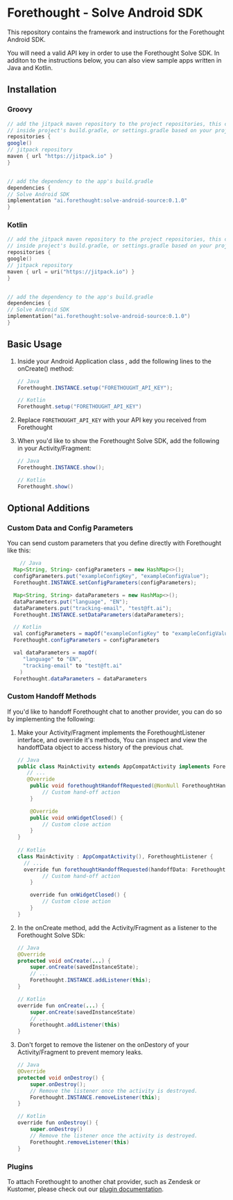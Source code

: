 # Forethought - Solve Android SDK

This repository contains the framework and instructions for the Forethought Android SDK.

You will need a valid API key in order to use the Forethought Solve SDK. In additon to the instructions below, you can also view sample apps written in Java and Kotlin.

## Installation

### Groovy

   ```groovy
// add the jitpack maven repository to the project repositories, this can exist
// inside project's build.gradle, or settings.gradle based on your project.
repositories {
   google()
   // jitpack repository
   maven { url "https://jitpack.io" }
}


// add the dependency to the app's build.gradle
dependencies {
   // Solve Android SDK
   implementation "ai.forethought:solve-android-source:0.1.0"
}
   ```

### Kotlin

   ```kotlin
// add the jitpack maven repository to the project repositories, this can exist
// inside project's build.gradle, or settings.gradle based on your project.
repositories {
   google()
   // jitpack repository
   maven { url = uri("https://jitpack.io") }
}


// add the dependency to the app's build.gradle
dependencies {
   // Solve Android SDK
   implementation("ai.forethought:solve-android-source:0.1.0")
}
   ```

## Basic Usage

1. Inside your Android Application class , add the following lines to the onCreate() method:

   ```java
   // Java
   Forethought.INSTANCE.setup("FORETHOUGHT_API_KEY");
   
   // Kotlin
   Forethought.setup("FORETHOUGHT_API_KEY")
   ```

1. Replace `FORETHOUGHT_API_KEY` with your API key you received from Forethought

1. When you'd like to show the Forethought Solve SDK, add the following in your Activity/Fragment:

   ```java
   // Java
   Forethought.INSTANCE.show();
   
   // Kotlin
   Forethought.show()
   ```


## Optional Additions

### Custom Data and Config Parameters

You can send custom parameters that you define directly with Forethought like this:

   ```java
	   // Java
     Map<String, String> configParameters = new HashMap<>();
     configParameters.put("exampleConfigKey", "exampleConfigValue");
     Forethought.INSTANCE.setConfigParameters(configParameters);

     Map<String, String> dataParameters = new HashMap<>();
     dataParameters.put("language", "EN");
     dataParameters.put("tracking-email", "test@ft.ai");
     Forethought.INSTANCE.setDataParameters(dataParameters);

     // Kotlin
     val configParameters = mapOf("exampleConfigKey" to "exampleConfigValue")
     Forethought.configParameters = configParameters

     val dataParameters = mapOf(
        "language" to "EN",
        "tracking-email" to "test@ft.ai"
       )
     Forethought.dataParameters = dataParameters
   ```

### Custom Handoff Methods

If you'd like to handoff Forethought chat to another provider, you can do so by implementing the following:

1. Make your Activity/Fragment implements the ForethoughtListener interface, and override it's methods, You can inspect and view the handoffData object to access history of the previous chat.
   ```java
   // Java
   public class MainActivity extends AppCompatActivity implements ForethoughtListener {
      // ...
      @Override
       public void forethoughtHandoffRequested(@NonNull ForethoughtHandoffData forethoughtHandoffData) {
           // Custom hand-off action
       }
   
       @Override
       public void onWidgetClosed() {
           // Custom close action
       }
   }
     
   // Kotlin
   class MainActivity : AppCompatActivity(), ForethoughtListener {
     // ...
     override fun forethoughtHandoffRequested(handoffData: ForethoughtHandoffData) {
           // Custom hand-off action
       }
   
       override fun onWidgetClosed() {
           // Custom close action
       }
   }
   ```
   
1. In the onCreate method, add the Activity/Fragment as a listener to the Forethought Solve SDk:
   ```java
   // Java
   @Override
   protected void onCreate(...) {
       super.onCreate(savedInstanceState);
       // ...
       Forethought.INSTANCE.addListener(this);
   }
   
   // Kotlin
   override fun onCreate(...) {
       super.onCreate(savedInstanceState)
       // ...
       Forethought.addListener(this)
   }
   ```
   
1. Don't forget to remove the listener on the onDestory of your Activity/Fragment to prevent memory leaks.
   ```java
   // Java
   @Override
   protected void onDestroy() {
       super.onDestroy();
       // Remove the listener once the activity is destroyed.
       Forethought.INSTANCE.removeListener(this);
   }
   
   // Kotlin
   override fun onDestroy() {
       super.onDestroy()
       // Remove the listener once the activity is destroyed.
       Forethought.removeListener(this)
   }
   ```


### Plugins

To attach Forethought to another chat provider, such as Zendesk or Kustomer, please check out our [plugin documentation](plugins/PLUGINS.md).
